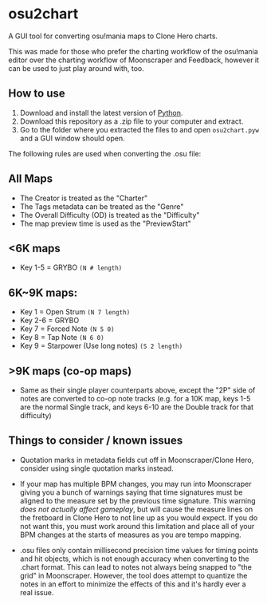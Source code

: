 # osu2chart
A GUI tool for converting osu!mania maps to Clone Hero charts.

This was made for those who prefer the charting workflow of the osu!mania editor over the charting workflow of Moonscraper and Feedback, however it can be used to just play around with, too.

How to use
---
1. Download and install the latest version of [Python](https://www.python.org/downloads/).
2. Download this repository as a .zip file to your computer and extract.
3. Go to the folder where you extracted the files to and open `osu2chart.pyw` and a GUI window should open.


The following rules are used when converting the .osu file:

All Maps
---
- The Creator is treated as the "Charter"
- The Tags metadata can be treated as the "Genre"
- The Overall Difficulty (OD) is treated as the "Difficulty"
- The map preview time is used as the "PreviewStart"

<6K maps
---
- Key 1-5 = GRYBO `(N # length)`

6K~9K maps:
---
- Key 1   = Open Strum `(N 7 length)`
- Key 2-6 = GRYBO
- Key 7   = Forced Note `(N 5 0)`
- Key 8   = Tap Note `(N 6 0)`
- Key 9   = Starpower (Use long notes) `(S 2 length)`

\>9K maps (co-op maps)
---
* Same as their single player counterparts above, except the "2P" side of notes are converted to co-op note tracks (e.g. for a 10K map, keys 1-5 are the normal Single track, and keys 6-10 are the Double track for that difficulty)

Things to consider / known issues
---
- Quotation marks in metadata fields cut off in Moonscraper/Clone Hero,
  consider using single quotation marks instead.

- If your map has multiple BPM changes, you may run into Moonscraper giving you a bunch of warnings saying that time signatures must be aligned to the measure set by the previous time signature. This warning *does not actually affect gameplay*, but will cause the measure lines on the fretboard in Clone Hero to not line up as you would expect. If you do not want this, you must work around this limitation and place all of your BPM changes at the starts of measures as you are tempo mapping.

- .osu files only contain millisecond precision time values for timing points and hit objects, which is not enough accuracy when converting to the .chart format. This can lead to notes not always being snapped to "the grid" in Moonscraper. However, the tool does attempt to quantize the notes in an effort to minimize the effects of this and it's hardly ever a real issue.

